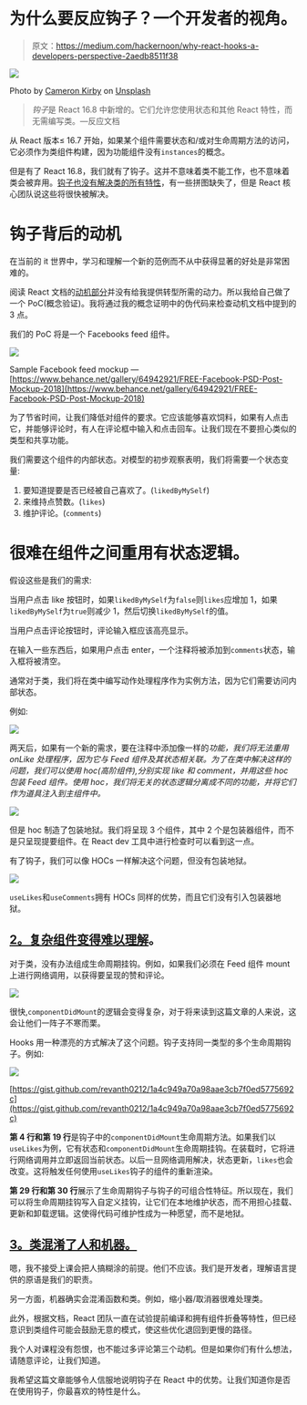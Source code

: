 # 为什么要反应钩子？一个开发者的视角。

> 原文：<https://medium.com/hackernoon/why-react-hooks-a-developers-perspective-2aedb8511f38>

![](img/bdb0d16fa3d5c917992666b702914f57.png)

Photo by [Cameron Kirby](https://unsplash.com/@ckirby?utm_source=medium&utm_medium=referral) on [Unsplash](https://unsplash.com?utm_source=medium&utm_medium=referral)

> *钩子*是 React 16.8 中新增的。它们允许您使用状态和其他 React 特性，而无需编写类。—反应文档

从 React 版本≤ 16.7 开始，如果某个组件需要状态和/或对生命周期方法的访问，它必须作为类组件构建，因为功能组件没有`instances`的概念。

但是有了 React 16.8，我们就有了钩子。这并不意味着类不能工作，也不意味着类会被弃用。[钩子也没有解决类的所有特性](https://reactjs.org/docs/hooks-faq.html#do-hooks-cover-all-use-cases-for-classes)，有一些拼图缺失了，但是 React 核心团队说这些将很快被解决。

# 钩子背后的动机

在当前的 it 世界中，学习和理解一个新的范例而不从中获得显著的好处是非常困难的。

阅读 React 文档的[动机部分](https://reactjs.org/docs/hooks-intro.html#motivation)并没有给我提供转型所需的动力。所以我给自己做了一个 PoC(概念验证)。我将通过我的概念证明中的伪代码来检查动机文档中提到的 3 点。

我们的 PoC 将是一个 Facebooks feed 组件。

![](img/206257ec6d4452d57762a455060763e8.png)

Sample Facebook feed mockup — [https://www.behance.net/gallery/64942921/FREE-Facebook-PSD-Post-Mockup-2018](https://www.behance.net/gallery/64942921/FREE-Facebook-PSD-Post-Mockup-2018)

为了节省时间，让我们降低对组件的要求。它应该能够喜欢饲料，如果有人点击它，并能够评论时，有人在评论框中输入和点击回车。让我们现在不要担心类似的类型和共享功能。

我们需要这个组件的内部状态。对模型的初步观察表明，我们将需要一个状态变量:

1.  要知道提要是否已经被自己喜欢了。(`likedByMySelf`)
2.  来维持点赞数。(`likes`)
3.  维护评论。(`comments`)

# 很难在组件之间重用有状态逻辑。

假设这些是我们的需求:

当用户点击 like 按钮时，如果`likedByMySelf`为`false`则`likes`应增加 1，如果`likedByMySelf`为`true`则减少 1，然后切换`likedByMySelf`的值。

当用户点击评论按钮时，评论输入框应该高亮显示。

在输入一些东西后，如果用户点击 enter，一个注释将被添加到`comments`状态，输入框将被清空。

通常对于类，我们将在类中编写动作处理程序作为实例方法，因为它们需要访问内部状态。

例如:

![](img/8ccdf51b6a1388c15a6a9f581c12d854.png)

两天后，如果有一个新的需求，要在注释中添加像一样的*功能，我们将无法重用 onLike 处理程序，因为它与 Feed 组件及其状态相关联。为了在类中解决这样的问题，我们可以使用 hoc(高阶组件),分别实现 like 和 comment，并用这些 hoc 包装 Feed 组件。使用 hoc，我们将无关的状态逻辑分离成不同的功能，并将它们作为道具注入到主组件中。*

![](img/64e6fff7a48a9f866b1d629ffca772f7.png)

但是 hoc 制造了包装地狱。我们将呈现 3 个组件，其中 2 个是包装器组件，而不是只呈现提要组件。在 React dev 工具中进行检查时可以看到这一点。

有了钩子，我们可以像 HOCs 一样解决这个问题，但没有包装地狱。

![](img/bbd82c3d1d1d526dc240e7d46ac73dc6.png)

`useLikes`和`useComments`拥有 HOCs 同样的优势，而且它们没有引入包装器地狱。

## [2。复杂组件变得难以理解](https://reactjs.org/docs/hooks-intro.html#complex-components-become-hard-to-understand)。

对于类，没有办法组成生命周期挂钩。例如，如果我们必须在 Feed 组件 mount 上进行网络调用，以获得要呈现的赞和评论。

![](img/8b83dc874b410ae034f392d380e78d2d.png)

很快,`componentDidMount`的逻辑会变得复杂，对于将来读到这篇文章的人来说，这会让他们一阵子不寒而栗。

Hooks 用一种漂亮的方式解决了这个问题。钩子支持同一类型的多个生命周期钩子。例如:

![](img/d448519146be682b52313276888640ac.png)

[https://gist.github.com/revanth0212/1a4c949a70a98aae3cb7f0ed5775692c](https://gist.github.com/revanth0212/1a4c949a70a98aae3cb7f0ed5775692c)

**第 4 行和第 19 行**是钩子中的`componentDidMount`生命周期方法。如果我们以`useLikes`为例，它有状态和`componentDidMount`生命周期挂钩。在装载时，它将进行网络调用并立即返回当前状态。以后一旦网络调用解决，状态更新，`likes`也会改变。这将触发任何使用`useLikes`钩子的组件的重新渲染。

**第 29 行和第 30 行**展示了生命周期钩子与钩子的可组合性特征。所以现在，我们可以将生命周期挂钩写入自定义挂钩，让它们在本地维护状态，而不用担心挂载、更新和卸载逻辑。这使得代码可维护性成为一种愿望，而不是地狱。

## [3。类混淆了人和机器。](https://reactjs.org/docs/hooks-intro.html#classes-confuse-both-people-and-machines)

嗯，我不接受上课会把人搞糊涂的前提。他们不应该。我们是开发者，理解语言提供的原语是我们的职责。

另一方面，机器确实会混淆函数和类。例如，缩小器/取消器很难处理类。

此外，根据文档，React 团队一直在试验提前编译和拥有组件折叠等特性，但已经意识到类组件可能会鼓励无意的模式，使这些优化退回到更慢的路径。

我个人对课程没有怨恨，也不能过多评论第三个动机。但是如果你们有什么想法，请随意评论，让我们知道。

我希望这篇文章能够令人信服地说明钩子在 React 中的优势。让我们知道你是否在使用钩子，你最喜欢的特性是什么。